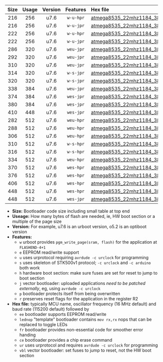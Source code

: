 |Size|Usage|Version|Features|Hex file|
|:-:|:-:|:-:|:-:|:--|
|216|256|u7.6|`w-u-hpr`|[atmega8535_22mhz1184_38400bps_ur.hex](https://raw.githubusercontent.com/stefanrueger/urboot/main/atmega8535_22mhz1184_38400bps_ur.hex)|
|216|256|u7.6|`w-u-jpr`|[atmega8535_22mhz1184_38400bps_ur_vbl.hex](https://raw.githubusercontent.com/stefanrueger/urboot/main/atmega8535_22mhz1184_38400bps_ur_vbl.hex)|
|222|256|u7.6|`w-u-hpr`|[atmega8535_22mhz1184_38400bps_lednop_ur.hex](https://raw.githubusercontent.com/stefanrueger/urboot/main/atmega8535_22mhz1184_38400bps_lednop_ur.hex)|
|222|256|u7.6|`w-u-jpr`|[atmega8535_22mhz1184_38400bps_lednop_ur_vbl.hex](https://raw.githubusercontent.com/stefanrueger/urboot/main/atmega8535_22mhz1184_38400bps_lednop_ur_vbl.hex)|
|286|320|u7.6|`weu-jpr`|[atmega8535_22mhz1184_38400bps_ee_ur_vbl.hex](https://raw.githubusercontent.com/stefanrueger/urboot/main/atmega8535_22mhz1184_38400bps_ee_ur_vbl.hex)|
|292|320|u7.6|`weu-jpr`|[atmega8535_22mhz1184_38400bps_ee_lednop_ur_vbl.hex](https://raw.githubusercontent.com/stefanrueger/urboot/main/atmega8535_22mhz1184_38400bps_ee_lednop_ur_vbl.hex)|
|310|320|u7.6|`weu-jpr`|[atmega8535_22mhz1184_38400bps_ee_lednop_fr_ur_vbl.hex](https://raw.githubusercontent.com/stefanrueger/urboot/main/atmega8535_22mhz1184_38400bps_ee_lednop_fr_ur_vbl.hex)|
|314|320|u7.6|`w-s-jpr`|[atmega8535_22mhz1184_38400bps_vbl.hex](https://raw.githubusercontent.com/stefanrueger/urboot/main/atmega8535_22mhz1184_38400bps_vbl.hex)|
|320|320|u7.6|`w-s-jpr`|[atmega8535_22mhz1184_38400bps_lednop_vbl.hex](https://raw.githubusercontent.com/stefanrueger/urboot/main/atmega8535_22mhz1184_38400bps_lednop_vbl.hex)|
|338|384|u7.6|`weu-jpr`|[atmega8535_22mhz1184_38400bps_ee_lednop_fr_ce_ur_vbl.hex](https://raw.githubusercontent.com/stefanrueger/urboot/main/atmega8535_22mhz1184_38400bps_ee_lednop_fr_ce_ur_vbl.hex)|
|374|384|u7.6|`wes-jpr`|[atmega8535_22mhz1184_38400bps_ee_vbl.hex](https://raw.githubusercontent.com/stefanrueger/urboot/main/atmega8535_22mhz1184_38400bps_ee_vbl.hex)|
|380|384|u7.6|`wes-jpr`|[atmega8535_22mhz1184_38400bps_ee_lednop_vbl.hex](https://raw.githubusercontent.com/stefanrueger/urboot/main/atmega8535_22mhz1184_38400bps_ee_lednop_vbl.hex)|
|410|448|u7.6|`wes-jpr`|[atmega8535_22mhz1184_38400bps_ee_lednop_fr_vbl.hex](https://raw.githubusercontent.com/stefanrueger/urboot/main/atmega8535_22mhz1184_38400bps_ee_lednop_fr_vbl.hex)|
|282|512|u7.6|`weu-hpr`|[atmega8535_22mhz1184_38400bps_ee_ur.hex](https://raw.githubusercontent.com/stefanrueger/urboot/main/atmega8535_22mhz1184_38400bps_ee_ur.hex)|
|288|512|u7.6|`weu-hpr`|[atmega8535_22mhz1184_38400bps_ee_lednop_ur.hex](https://raw.githubusercontent.com/stefanrueger/urboot/main/atmega8535_22mhz1184_38400bps_ee_lednop_ur.hex)|
|306|512|u7.6|`weu-hpr`|[atmega8535_22mhz1184_38400bps_ee_lednop_fr_ur.hex](https://raw.githubusercontent.com/stefanrueger/urboot/main/atmega8535_22mhz1184_38400bps_ee_lednop_fr_ur.hex)|
|310|512|u7.6|`w-s-hpr`|[atmega8535_22mhz1184_38400bps.hex](https://raw.githubusercontent.com/stefanrueger/urboot/main/atmega8535_22mhz1184_38400bps.hex)|
|316|512|u7.6|`w-s-hpr`|[atmega8535_22mhz1184_38400bps_lednop.hex](https://raw.githubusercontent.com/stefanrueger/urboot/main/atmega8535_22mhz1184_38400bps_lednop.hex)|
|334|512|u7.6|`weu-hpr`|[atmega8535_22mhz1184_38400bps_ee_lednop_fr_ce_ur.hex](https://raw.githubusercontent.com/stefanrueger/urboot/main/atmega8535_22mhz1184_38400bps_ee_lednop_fr_ce_ur.hex)|
|370|512|u7.6|`wes-hpr`|[atmega8535_22mhz1184_38400bps_ee.hex](https://raw.githubusercontent.com/stefanrueger/urboot/main/atmega8535_22mhz1184_38400bps_ee.hex)|
|376|512|u7.6|`wes-hpr`|[atmega8535_22mhz1184_38400bps_ee_lednop.hex](https://raw.githubusercontent.com/stefanrueger/urboot/main/atmega8535_22mhz1184_38400bps_ee_lednop.hex)|
|406|512|u7.6|`wes-hpr`|[atmega8535_22mhz1184_38400bps_ee_lednop_fr.hex](https://raw.githubusercontent.com/stefanrueger/urboot/main/atmega8535_22mhz1184_38400bps_ee_lednop_fr.hex)|
|448|512|u7.6|`wes-hpr`|[atmega8535_22mhz1184_38400bps_ee_lednop_fr_ce.hex](https://raw.githubusercontent.com/stefanrueger/urboot/main/atmega8535_22mhz1184_38400bps_ee_lednop_fr_ce.hex)|
|448|512|u7.6|`wes-jpr`|[atmega8535_22mhz1184_38400bps_ee_lednop_fr_ce_vbl.hex](https://raw.githubusercontent.com/stefanrueger/urboot/main/atmega8535_22mhz1184_38400bps_ee_lednop_fr_ce_vbl.hex)|

- **Size:** Bootloader code size including small table at top end
- **Useage:** How many bytes of flash are needed, ie, HW boot section or a multiple of the page size
- **Version:** For example, u7.6 is an urboot version, o5.2 is an optiboot version
- **Features:**
  + `w` urboot provides `pgm_write_page(sram, flash)` for the application at `FLASHEND-4+1`
  + `e` EEPROM read/write support
  + `u` uses urprotocol requiring `avrdude -c urclock` for programming
  + `s` uses skeleton of STK500v1 protocol; `-c urclock` and `-c arduino` both work
  + `h` hardware boot section: make sure fuses are set for reset to jump to boot section
  + `j` vector bootloader: uploaded applications *need to be patched externally*, eg, using `avrdude -c urclock`
  + `p` bootloader protects itself from being overwritten
  + `r` preserves reset flags for the application in the register R2
- **Hex file:** typically MCU name, oscillator frequency (16 MHz default) and baud rate (115200 default) followed by
  + `ee` bootloader supports EEPROM read/write
  + `lednop` "template" bootloader contains `mov rx,rx` nops that can be replaced to toggle LEDs
  + `fr` bootloader provides non-essential code for smoother error handing
  + `ce` bootloader provides a chip erase command
  + `ur` uses urprotocol and requires `avrdude -c urclock` for programming
  + `vbl` vector bootloader: set fuses to jump to reset, not the HW boot section
